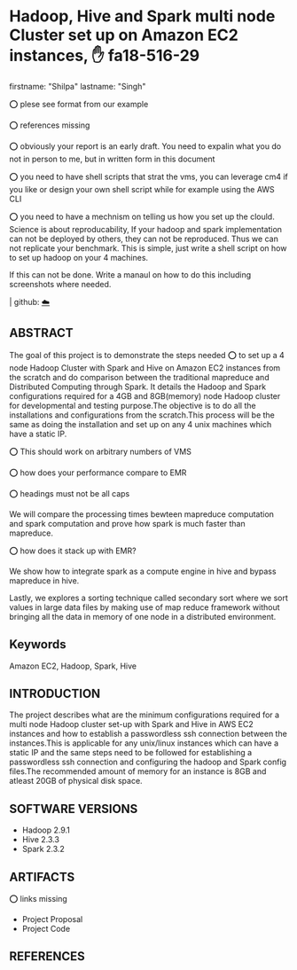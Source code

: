 # Hadoop, Hive and Spark multi node Cluster set up on Amazon EC2 instances, :hand: fa18-516-29

  firstname: "Shilpa"
  lastname: "Singh"

:o: plese see format from our example

:o: references missing

:o: obviously your report is an early draft. You need to expalin what you do not in person to me, but in written form in this document

:o: you need to have shell scripts that strat the vms, you can leverage cm4 if you like or design your own shell script while for example using the AWS CLI

:o: you need to have a mechnism on telling us how you set up the clould. Science is about reproducability, If your hadoop and spark implementation can not be deployed by others, they can not be reproduced. Thus we can not replicate your benchmark. This is simple, just write a shell script on how to set up hadoop on your 4 machines.

If this can not be done. Write a manaul on how to do this including screenshots where needed.


| github: [:cloud:](https://github.com/cloudmesh-community/fa18-516-29/blob/master/project-paper/report.md)

## ABSTRACT

The goal of this project is to demonstrate the steps needed  :o: to set up a 4 node Hadoop Cluster with Spark and Hive on Amazon EC2 instances from the scratch and do comparison between the traditional mapreduce and Distributed Computing through Spark. It details the Hadoop and Spark configurations required for a 4GB and 8GB(memory) node Hadoop cluster for developmental and testing purpose.The objective is to do all the installations and configurations from the scratch.This process will be the same as doing the installation and set up on any 4 unix machines which have a static IP.

:o: This should work on arbitrary numbers of VMS

:o: how does your performance compare to EMR

:o: headings must not be all caps

We will  compare the processing times bewteen mapreduce computation and spark computation and prove how spark is much
faster than mapreduce. 

:o: how does it stack up with EMR?

We show how to integrate spark as a compute engine in hive and bypass mapreduce in hive.

Lastly, we explores a sorting technique called secondary sort where we sort values in large data files by making use of map reduce framework without bringing all the data in memory of one node in a distributed environment.


## Keywords

Amazon EC2, Hadoop, Spark, Hive

## INTRODUCTION

The project describes what are the minimum configurations required for a multi node Hadoop cluster set-up with Spark and Hive in AWS EC2 instances and how to establish a passwordless ssh connection between the instances.This is applicable for any unix/linux instances which can have a static IP and the same steps need to be followed for establishing a passwordless ssh connection and configuring the hadoop and Spark config files.The recommended amount of memory for an instance is 8GB and atleast 20GB of physical disk space.

## SOFTWARE VERSIONS

* Hadoop 2.9.1
* Hive 2.3.3
* Spark 2.3.2
	
## ARTIFACTS

:o: links missing

* Project Proposal
* Project Code

## REFERENCES
